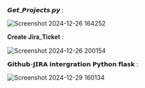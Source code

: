 𝙂𝙚𝙩_𝙋𝙧𝙤𝙟𝙚𝙘𝙩𝙨.𝙥𝙮 :

![Screenshot 2024-12-26 164252](https://github.com/user-attachments/assets/12450122-3ff8-422c-801e-6f0109d6f334)

𝐂𝐫𝐞𝐚𝐭𝐞 𝐉𝐢𝐫𝐚_𝐓𝐢𝐜𝐤𝐞𝐭 :

![Screenshot 2024-12-26 200154](https://github.com/user-attachments/assets/acd0046a-1c27-4c4c-8d30-2c524270d4f1)


𝗚𝗶𝘁𝗵𝘂𝗯-𝗝𝗜𝗥𝗔 𝗶𝗻𝘁𝗲𝗿𝗴𝗿𝗮𝘁𝗶𝗼𝗻 𝗣𝘆𝘁𝗵𝗼𝗻 𝗳𝗹𝗮𝘀𝗸 :

![Screenshot 2024-12-29 160134](https://github.com/user-attachments/assets/2627a2a9-18d1-4f1a-99af-1364fe7f27dc)

